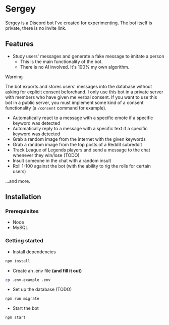 # Sergey

Sergey is a Discord bot I've created for experimenting. The bot itself is private, there is no invite link.

## Features

- Study users' messages and generate a fake message to imitate a person
    - This is the main functionality of the bot.
    - There is no AI involved. It's 100% my own algorithm.
> [!WARNING]  
> The bot exports and stores users' messages into the database without asking for explicit consent beforehand. I only use this bot in a private server with members who have given me verbal consent. If you want to use this bot in a public server, you must implement some kind of a consent functionality (a `/consent` command for example).

- Automatically react to a message with a specific emote if a specific keyword was detected
- Automatically reply to a message with a specific text if a specific keyword was detected
- Grab a random image from the internet with the given keywords
- Grab a random image from the top posts of a Reddit subreddit
- Track League of Legends players and send a message to the chat whenever they win/lose (TODO)
- Insult someone in the chat with a random insult
- Roll 1-100 against the bot (with the ability to rig the rolls for certain users)

...and more.

## Installation

### Prerequisites

- Node
- MySQL

### Getting started

- Install dependencies
```bash
npm install
```

- Create an .env file **(and fill it out)**
```bash
cp .env.example .env
```

- Set up the database (TODO)
```bash
npm run migrate
```

- Start the bot
```bash
npm start
```
